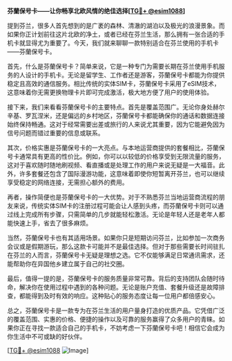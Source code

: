 **芬蘭保号卡——让你畅享北欧风情的绝佳选择[[TG💪+ @esim1088](https://t.me/s/esim1088)]**

提到芬兰，很多人首先想到的是广袤的森林、清澈的湖泊以及极光的浪漫景象。而如果你正计划前往这片北欧的净土，或者已经在芬兰生活，那么拥有一张合适的手机卡就显得尤为重要了。今天，我们就来聊聊一款特别适合在芬兰使用的手机卡——芬蘭保号卡。

首先，什么是芬蘭保号卡？简单来说，它是一种专门为需要长期在芬兰使用手机服务的人设计的手机卡。无论是留学生、工作者还是游客，芬蘭保号卡都能为你提供稳定且高效的通信服务。相比传统的实体SIM卡，芬蘭保号卡采用了eSIM技术，这意味着你无需更换物理卡片即可完成激活，极大地方便了用户的使用体验。

接下来，我们来看看芬蘭保号卡的主要特点。首先是覆盖范围广。无论你身处赫尔辛基、罗瓦涅米，还是偏远的乡村地区，芬蘭保号卡都能确保你的通话和数据连接始终保持畅通。这对于经常需要出差或旅行的人来说尤其重要，因为它能避免因为信号问题而错过重要的信息或联系。

其次，价格实惠是芬蘭保号卡的一大亮点。与本地运营商提供的套餐相比，芬蘭保号卡通常具有更高的性价比。例如，你可以以较低的价格享受到无限流量的服务，这对于喜欢随时随地刷视频、看直播或是处理工作的用户来说无疑是一大福音。此外，许多套餐还包含了国际漫游功能，这意味着即使你短暂离开芬兰，也可以继续享受稳定的网络连接，无需担心额外的费用。

再者，操作简便也是芬蘭保号卡的一大优势。对于不熟悉芬兰当地运营商流程的朋友来说，传统实体SIM卡的注册过程可能会让人感到头疼，而芬蘭保号卡则可以通过线上完成所有步骤，只需简单的几步就能轻松激活。无论是年轻人还是老年人都能快速上手，省去了很多麻烦。

当然，芬蘭保号卡也有其适用场景。如果你只是短期访问芬兰，比如参加一次商务会议或是假期游玩，那么这款卡可能并不是最佳选择。但对于那些需要长时间驻扎在芬兰的人而言，芬蘭保号卡无疑是理想之选。它不仅能够满足日常通讯需求，还能帮助你在异国他乡建立属于自己的社交圈。

最后，值得一提的是，芬蘭保号卡的服务质量非常可靠。背后的支持团队会随时待命，解决你在使用过程中遇到的各种问题。无论是账户充值、套餐升级还是故障排查，都能得到及时有效的响应。这种贴心的服务态度让每一位用户都倍感安心。

总之，芬蘭保号卡是一款专为在芬兰生活的用户量身打造的优质产品。它凭借广泛的覆盖范围、实惠的价格、便捷的操作以及可靠的服务赢得了众多用户的青睐。如果你正在寻找一款适合自己的手机卡，不妨考虑一下芬蘭保号卡吧！相信它会成为你生活中不可或缺的好伙伴。

[[TG💪+ @esim1088](https://t.me/s/esim1088) ![Image](https://i.postimg.cc/4NQfJmqS/Snipaste-2025-05-13-00-14-12.png)]